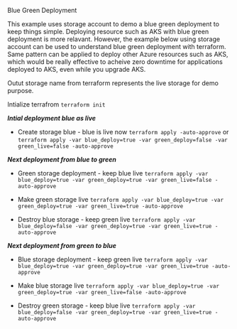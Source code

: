 Blue Green Deployment

This example uses storage account to demo a blue green deployment to keep things simple. Deploying resource such as AKS with blue green deployment is more relavant. However, the example below using storage account can be used to understand blue green deployment with terraform. Same pattern can be applied to deploy other Azure resources such as AKS, which would be really effective to acheive zero downtime for applications deployed to AKS, even while you upgrade AKS.

Outut storage name from terraform represents the live storage for demo purpose.

Intialize terrafrom
`terraform init`

***Intial deployment blue as live***
- Create storage blue - blue is live now
`terraform apply -auto-approve`
or
`terraform apply -var blue_deploy=true -var green_deploy=false -var green_live=false -auto-approve`

***Next deployment from blue to green***
 - Green storage deployment - keep blue live
`terraform apply -var blue_deploy=true -var green_deploy=true -var green_live=false -auto-approve`

- Make green storage live
`terraform apply -var blue_deploy=true -var green_deploy=true -var green_live=true -auto-approve`

- Destroy blue storage - keep green live
`terraform apply -var blue_deploy=false -var green_deploy=true -var green_live=true -auto-approve`

***Next deployment from green to blue***
 - Blue storage deployment - keep green live
`terraform apply -var blue_deploy=true -var green_deploy=true -var green_live=true -auto-approve`

- Make blue storage live
`terraform apply -var blue_deploy=true -var green_deploy=true -var green_live=false -auto-approve`

- Destroy green storage - keep blue live
`terraform apply -var blue_deploy=false -var green_deploy=true -var green_live=true -auto-approve`